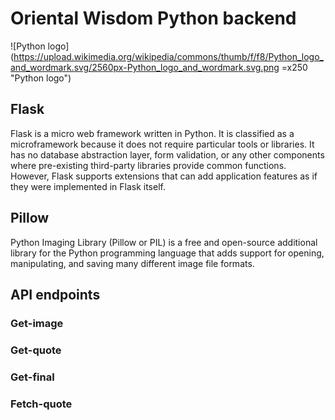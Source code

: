 # Oriental Wisdom Python backend

![Python logo](https://upload.wikimedia.org/wikipedia/commons/thumb/f/f8/Python_logo_and_wordmark.svg/2560px-Python_logo_and_wordmark.svg.png =x250 "Python logo")

## Flask

Flask is a micro web framework written in Python. It is classified as a microframework because it does not require particular tools or libraries.
It has no database abstraction layer, form validation, or any other components where pre-existing third-party libraries provide common functions. 
However, Flask supports extensions that can add application features as if they were implemented in Flask itself.

## Pillow

Python Imaging Library (Pillow or PIL) is a free and open-source additional library for the Python programming language that adds support for opening, manipulating, and saving many different image file formats.

## API endpoints

### Get-image

### Get-quote

### Get-final

### Fetch-quote
